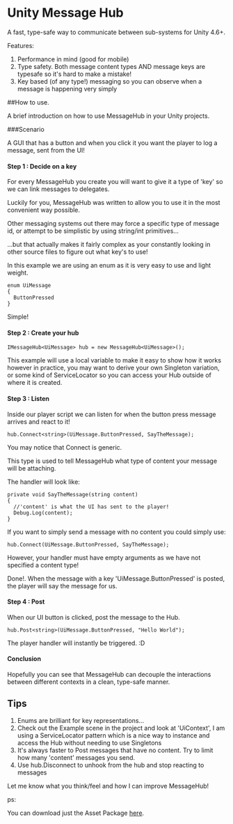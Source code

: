 # Unity Message Hub

A fast, type-safe way to communicate between sub-systems for Unity 4.6+.

Features:

1. Performance in mind (good for mobile)
2. Type safety. Both message content types AND message keys are typesafe so it's hard to make a mistake!
3. Key based (of any type!) messaging so you can observe when a message is happening very simply

##How to use.

A brief introduction on how to use MessageHub in your Unity projects.

###Scenario

A GUI that has a button and when you click it you want the player to log a message, sent from the UI!

#### Step 1 : Decide on a key

For every MessageHub you create you will want to give it a type of 'key' so we can link messages to delegates.

Luckily for you, MessageHub was written to allow you to use it in the most convenient way possible.

Other messaging systems out there may force a specific type of message id, or attempt to be simplistic
by using string/int primitives...

...but that actually makes it fairly complex as your constantly looking in other source files to figure out what key's to use!

In this example we are using an enum as it is very easy to use and light weight.

```
enum UiMessage
{
  ButtonPressed
}
```
Simple!

#### Step 2 : Create your hub
```
IMessageHub<UiMessage> hub = new MessageHub<UiMessage>();
```
This example will use a local variable to make it easy to show how it works however in practice, you may want to derive your own Singleton variation, or some kind of ServiceLocator so you can access your Hub outside of where it is created.

#### Step 3 : Listen

Inside our player script we can listen for when the button press message arrives and react to it!
```
hub.Connect<string>(UiMessage.ButtonPressed, SayTheMessage);
```
You may notice that Connect<string> is generic.

This type is used to tell MessageHub what type of content your message will be attaching.

The handler will look like:
```
private void SayTheMessage(string content)
{
  //'content' is what the UI has sent to the player!
  Debug.Log(content);
}
```
If you want to simply send a message with no content you could simply use:
```
hub.Connect(UiMessage.ButtonPressed, SayTheMessage);
```
However, your handler must have empty arguments as we have not specified a content type! 

Done!. When the message with a key 'UiMessage.ButtonPressed' is posted, the player will say the message for us.

#### Step 4 : Post

When our UI button is clicked, post the message to the Hub.
```
hub.Post<string>(UiMessage.ButtonPressed, "Hello World");
```
The player handler will instantly be triggered. :D
#### Conclusion

Hopefully you can see that MessageHub can decouple the interactions between different contexts in a clean, type-safe
manner.


## Tips

1. Enums are brilliant for key representations...
2. Check out the Example scene in the project and look at 'UiContext', I am using a ServiceLocator pattern which is a nice way to instance and access the Hub without needing to use Singletons
3. It's always faster to Post messages that have no content. Try to limit how many 'content' messages you send.
4. Use hub.Disconnect to unhook from the hub and stop reacting to messages



Let me know what you think/feel and how I can improve MessageHub!

ps:

You can download just the Asset Package [here](https://drive.google.com/file/d/0B-rWfhS_vt16cEZmeFFvVnFuX1E/view?usp=sharing).

